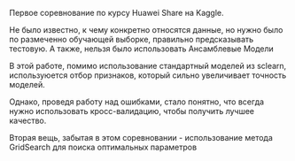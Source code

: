 Первое соревнование по курсу Huawei Share на Kaggle. 

Не было известно, к чему конкретно относятся данные, но нужно было по размеченно обучающей выборке, правильно предсказывать тестовую. А также, нельзя было использовать Ансамблевые Модели

В этой работе, помимо использование стандартный моделей из sclearn, используюется отбор признаков, который сильно увеличивает точность моделей. 

Однако, проведя работу над ошибками, стало понятно, что всегда нужно использовать кросс-валидацию, чтобы получить лучшее качество. 

Вторая вещь, забытая в этом соревновании - использование метода GridSearch для поиска оптимальных параметров
